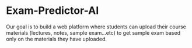 # Exam-Predictor-AI
Our goal is to build a web platform where students can upload their course materials (lectures, notes, sample exam...etc) to get sample exam based only on the materials they have uploaded. 

